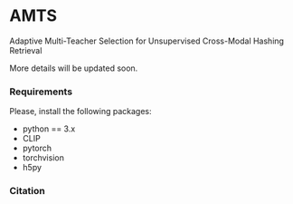 # AMTS
Adaptive Multi-Teacher Selection for Unsupervised Cross-Modal Hashing Retrieval

More details will be updated soon.

### Requirements
Please, install the following packages:

- python == 3.x 
- CLIP
- pytorch
- torchvision
- h5py

### Citation
